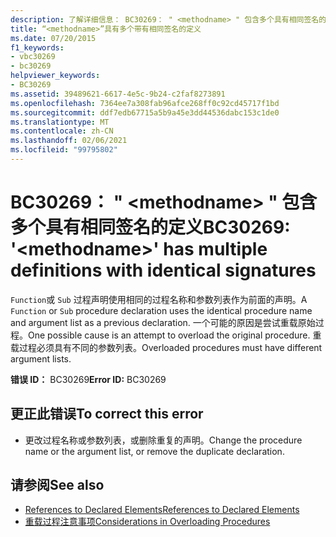 ```yaml
---
description: 了解详细信息： BC30269： " <methodname> " 包含多个具有相同签名的定义
title: “<methodname>”具有多个带有相同签名的定义
ms.date: 07/20/2015
f1_keywords:
- vbc30269
- bc30269
helpviewer_keywords:
- BC30269
ms.assetid: 39489621-6617-4e5c-9b24-c2faf8273891
ms.openlocfilehash: 7364ee7a308fab96afce268ff0c92cd45717f1bd
ms.sourcegitcommit: ddf7edb67715a5b9a45e3dd44536dabc153c1de0
ms.translationtype: MT
ms.contentlocale: zh-CN
ms.lasthandoff: 02/06/2021
ms.locfileid: "99795802"
---
```

# <a name="bc30269-methodname-has-multiple-definitions-with-identical-signatures"></a><span data-ttu-id="ff3da-103">BC30269： " \<methodname> " 包含多个具有相同签名的定义</span><span class="sxs-lookup"><span data-stu-id="ff3da-103">BC30269: '\<methodname>' has multiple definitions with identical signatures</span></span>

<span data-ttu-id="ff3da-104">`Function`或 `Sub` 过程声明使用相同的过程名称和参数列表作为前面的声明。</span><span class="sxs-lookup"><span data-stu-id="ff3da-104">A `Function` or `Sub` procedure declaration uses the identical procedure name and argument list as a previous declaration.</span></span> <span data-ttu-id="ff3da-105">一个可能的原因是尝试重载原始过程。</span><span class="sxs-lookup"><span data-stu-id="ff3da-105">One possible cause is an attempt to overload the original procedure.</span></span> <span data-ttu-id="ff3da-106">重载过程必须具有不同的参数列表。</span><span class="sxs-lookup"><span data-stu-id="ff3da-106">Overloaded procedures must have different argument lists.</span></span>

 <span data-ttu-id="ff3da-107">**错误 ID：** BC30269</span><span class="sxs-lookup"><span data-stu-id="ff3da-107">**Error ID:** BC30269</span></span>

## <a name="to-correct-this-error"></a><span data-ttu-id="ff3da-108">更正此错误</span><span class="sxs-lookup"><span data-stu-id="ff3da-108">To correct this error</span></span>

- <span data-ttu-id="ff3da-109">更改过程名称或参数列表，或删除重复的声明。</span><span class="sxs-lookup"><span data-stu-id="ff3da-109">Change the procedure name or the argument list, or remove the duplicate declaration.</span></span>

## <a name="see-also"></a><span data-ttu-id="ff3da-110">请参阅</span><span class="sxs-lookup"><span data-stu-id="ff3da-110">See also</span></span>

- [<span data-ttu-id="ff3da-111">References to Declared Elements</span><span class="sxs-lookup"><span data-stu-id="ff3da-111">References to Declared Elements</span></span>](../../programming-guide/language-features/declared-elements/references-to-declared-elements.md)
- [<span data-ttu-id="ff3da-112">重载过程注意事项</span><span class="sxs-lookup"><span data-stu-id="ff3da-112">Considerations in Overloading Procedures</span></span>](../../programming-guide/language-features/procedures/considerations-in-overloading-procedures.md)
